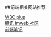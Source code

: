 ##前端相关网站推荐

[W3C plus](http://www.w3cplus.com/)<br>
[腾讯 imweb 社区](http://imweb.io/)<br>
[前端笔记](http://www.w3cmark.com/)